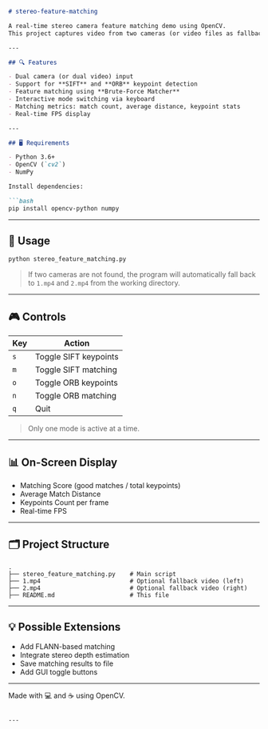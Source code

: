 
```markdown
# stereo-feature-matching

A real-time stereo camera feature matching demo using OpenCV.  
This project captures video from two cameras (or video files as fallback), applies keypoint detection and matching using **SIFT** and **ORB**, and displays visual results with performance metrics.

---

## 🔍 Features

- Dual camera (or dual video) input
- Support for **SIFT** and **ORB** keypoint detection
- Feature matching using **Brute-Force Matcher**
- Interactive mode switching via keyboard
- Matching metrics: match count, average distance, keypoint stats
- Real-time FPS display

---

## 🖥️ Requirements

- Python 3.6+
- OpenCV (`cv2`)
- NumPy

Install dependencies:

```bash
pip install opencv-python numpy
```

---

## 🚀 Usage

```bash
python stereo_feature_matching.py
```

> If two cameras are not found, the program will automatically fall back to `1.mp4` and `2.mp4` from the working directory.

---

## 🎮 Controls

| Key | Action                |
|-----|------------------------|
| `s` | Toggle SIFT keypoints  |
| `m` | Toggle SIFT matching   |
| `o` | Toggle ORB keypoints   |
| `n` | Toggle ORB matching    |
| `q` | Quit                   |

> Only one mode is active at a time.

---

## 📊 On-Screen Display

- Matching Score (good matches / total keypoints)
- Average Match Distance
- Keypoints Count per frame
- Real-time FPS

---

## 🗂️ Project Structure

```
.
├── stereo_feature_matching.py    # Main script
├── 1.mp4                         # Optional fallback video (left)
├── 2.mp4                         # Optional fallback video (right)
├── README.md                     # This file
```

---

## 💡 Possible Extensions

- Add FLANN-based matching
- Integrate stereo depth estimation
- Save matching results to file
- Add GUI toggle buttons

---

Made with 💻 and ☕ using OpenCV.
```

---
